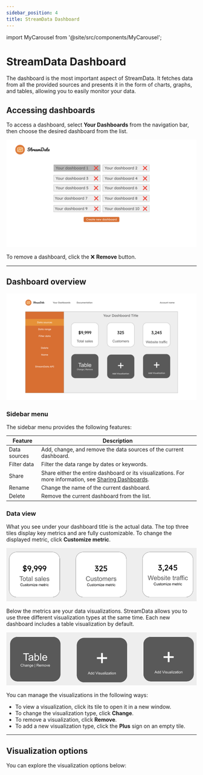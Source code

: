 ```yaml
---
sidebar_position: 4
title: StreamData Dashboard
---
```

import MyCarousel from '@site/src/components/MyCarousel';

# StreamData Dashboard
The dashboard is the most important aspect of StreamData. It fetches data from all the provided sources and presents it in the form of charts, graphs, and tables, allowing you to easily monitor your data.

## Accessing dashboards
To access a dashboard, select **Your Dashboards** from the navigation bar, then choose the desired dashboard from the list.

![Dashboard list](/dashboard_list_full.png)

To remove a dashboard, click the ❌ **Remove** button. 

---

## Dashboard overview
![Dashboard view](/dashboard.png)

### Sidebar menu
The sidebar menu provides the following features:

| Feature        | Description |
| ---------------|------------------------------------------------------------------------------------------------------------------------------- |
| Data sources   | Add, change, and remove the data sources of the current dashboard. |
| Filter data    | Filter the data range by dates or keywords.                        |
| Share          | Share either the entire dashboard or its visualizations. For more information, see [Sharing Dashboards](/docs/sharing.md). |
| Rename         | Change the name of the current dashboard. |
| Delete         | Remove the current dashboard from the list. |

### Data view

What you see under your dashboard title is the actual data. The top three tiles display key metrics and are fully customizable. To change the displayed metric, click **Customize metric**.

![Key metrics](/key_metrics.png)

Below the metrics are your data visualizations. StreamData allows you to use three different visualization types at the same time. Each new dashboard includes a table visualization by default.

![Visualizations](/visualizations.png)

You can manage the visualizations in the following ways:
- To view a visualization, click its tile to open it in a new window.
- To change the visualization type, click **Change**. 
- To remove a visualization, click **Remove**.
- To add a new visualization type, click the **Plus** sign on an empty tile.

---

## Visualization options

You can explore the visualization options below:

<MyCarousel />